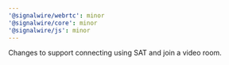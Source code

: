 ```yaml
---
'@signalwire/webrtc': minor
'@signalwire/core': minor
'@signalwire/js': minor
---
```


Changes to support connecting using SAT and join a video room.
